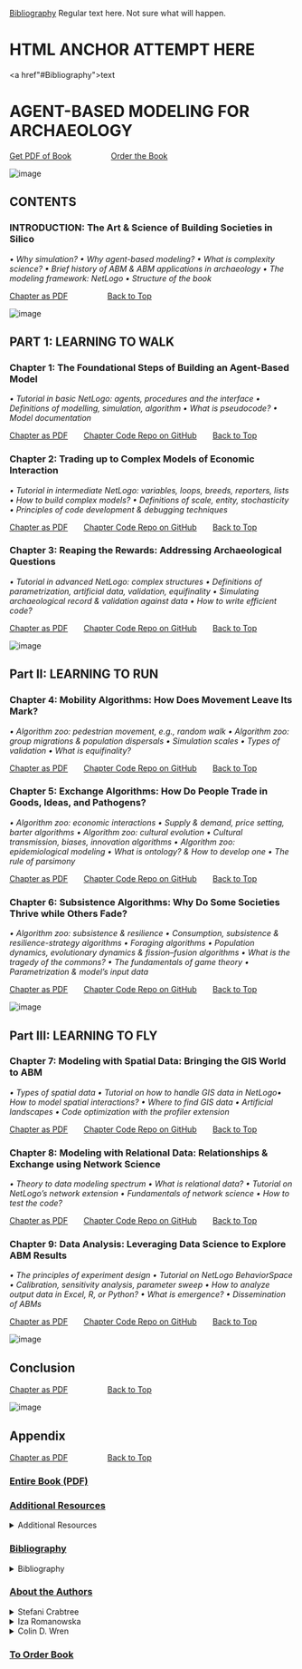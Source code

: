 [Bibliography](#BIBLIOGRAPHY)
Regular text here. Not sure what will happen.

# HTML ANCHOR ATTEMPT HERE
<a href"#Bibliography">text</a>

# AGENT-BASED MODELING FOR ARCHAEOLOGY
[Get PDF of Book](https://www.npr.org/)     [Order the Book](https://www.npr.org/)

![image](https://images.squarespace-cdn.com/content/v1/5d420e5d999d0200013d33c3/1623354017506-758PD0BD4OWX6M4FQROQ/ke17ZwdGBToddI8pDm48kL_Uk9XwACdsdIGnLLdDW8hZw-zPPgdn4jUwVcJE1ZvWQUxwkmyExglNqGp0IvTJZUJFbgE-7XRK3dMEBRBhUpyUDcMq-LO-ZJMuIa2SeqaUG_laECe3ULYF42DwVThV6XlHeZwUcWC0fBVux1QdRpk/x10+Chapter9+Khoy++26B.png?format=2500w) 

## CONTENTS
### INTRODUCTION: The Art & Science of Building Societies in Silico
*• Why simulation? • Why agent-based modeling? • What is complexity science? • Brief history of ABM & ABM applications in archaeology • The modeling framework: NetLogo • Structure of the book*

[Chapter as PDF](https://www.npr.org/)     [Back to Top](#AGENT-BASED-MODELING-FOR-ARCHAEOLOGY)



![image](https://images.squarespace-cdn.com/content/v1/5d420e5d999d0200013d33c3/1623350954427-ODDFXU5RIFW0PEPNY5NO/ke17ZwdGBToddI8pDm48kL_Uk9XwACdsdIGnLLdDW8hZw-zPPgdn4jUwVcJE1ZvWQUxwkmyExglNqGp0IvTJZUJFbgE-7XRK3dMEBRBhUpyUDcMq-LO-ZJMuIa2SeqaUG_laECe3ULYF42DwVThV6XlHeZwUcWC0fBVux1QdRpk/1TOC+New+Imam+River+42B.png?format=2500w)
## PART 1:  LEARNING TO WALK
### Chapter 1: The Foundational Steps of Building an Agent-Based Model
*• Tutorial in basic NetLogo: agents, procedures and the interface • Definitions of modelling, simulation, algorithm • What is pseudocode? • Model documentation*

[Chapter as PDF](https://www.npr.org/)  [Chapter Code Repo on GitHub](https://www.npr.org/)  [Back to Top](#AGENT-BASED-MODELING-FOR-ARCHAEOLOGY)

### Chapter 2: Trading up to Complex Models of Economic Interaction
*• Tutorial in intermediate NetLogo: variables, loops, breeds, reporters, lists • How to build complex models? • Definitions of scale, entity, stochasticity • Principles of code development & debugging techniques*

[Chapter as PDF](https://www.npr.org/)  [Chapter Code Repo on GitHub](https://www.npr.org/)  [Back to Top](#AGENT-BASED-MODELING-FOR-ARCHAEOLOGY)

### Chapter 3: Reaping the Rewards: Addressing Archaeological Questions
*• Tutorial in advanced NetLogo: complex structures • Definitions of parametrization, artificial data, validation, equifinality • Simulating archaeological record & validation against data • How to write efficient code?*

[Chapter as PDF](https://www.npr.org/)  [Chapter Code Repo on GitHub](https://www.npr.org/)  [Back to Top](#AGENT-BASED-MODELING-FOR-ARCHAEOLOGY)



![image](https://images.squarespace-cdn.com/content/v1/5d420e5d999d0200013d33c3/1623354015737-VYUU01U903HZ4L87UJMQ/ke17ZwdGBToddI8pDm48kL_Uk9XwACdsdIGnLLdDW8hZw-zPPgdn4jUwVcJE1ZvWQUxwkmyExglNqGp0IvTJZUJFbgE-7XRK3dMEBRBhUpyUDcMq-LO-ZJMuIa2SeqaUG_laECe3ULYF42DwVThV6XlHeZwUcWC0fBVux1QdRpk/5Chapter4_99B-100A.png?format=2500w)

## Part II: LEARNING TO RUN
### Chapter 4: Mobility Algorithms: How Does Movement Leave Its Mark?
*• Algorithm zoo: pedestrian movement, e.g., random walk • Algorithm zoo: group migrations & population dispersals • Simulation scales • Types of validation • What is equifinality?*

[Chapter as PDF](https://www.npr.org/)  [Chapter Code Repo on GitHub](https://www.npr.org/)  [Back to Top](#AGENT-BASED-MODELING-FOR-ARCHAEOLOGY)


### Chapter 5: Exchange Algorithms: How Do People Trade in Goods, Ideas, and Pathogens? 
*• Algorithm zoo: economic interactions • Supply & demand, price setting, barter algorithms • Algorithm zoo: cultural evolution • Cultural transmission, biases, innovation algorithms • Algorithm zoo: epidemiological modeling • What is ontology? & How to develop one • The rule of parsimony*

[Chapter as PDF](https://www.npr.org/)  [Chapter Code Repo on GitHub](https://www.npr.org/)  [Back to Top](#AGENT-BASED-MODELING-FOR-ARCHAEOLOGY)


### Chapter 6: Subsistence Algorithms: Why Do Some Societies Thrive while Others Fade?
*• Algorithm zoo: subsistence & resilience • Consumption, subsistence & resilience-strategy algorithms • Foraging algorithms • Population dynamics, evolutionary dynamics & fission–fusion algorithms • What is the tragedy of the commons? • The fundamentals of game theory • Parametrization & model’s input data*

[Chapter as PDF](https://www.npr.org/)  [Chapter Code Repo on GitHub](https://www.npr.org/)  [Back to Top](#AGENT-BASED-MODELING-FOR-ARCHAEOLOGY)


![image](https://images.squarespace-cdn.com/content/v1/5d420e5d999d0200013d33c3/1623354016689-CQDWXKNXA2PPV9XBK592/ke17ZwdGBToddI8pDm48kL_Uk9XwACdsdIGnLLdDW8hZw-zPPgdn4jUwVcJE1ZvWQUxwkmyExglNqGp0IvTJZUJFbgE-7XRK3dMEBRBhUpyUDcMq-LO-ZJMuIa2SeqaUG_laECe3ULYF42DwVThV6XlHeZwUcWC0fBVux1QdRpk/8Chapter7_Hamadan+38B.png?format=2500w)

## Part III: LEARNING TO FLY
### Chapter 7: Modeling with Spatial Data: Bringing the GIS World to ABM 
*• Types of spatial data • Tutorial on how to handle GIS data in NetLogo• How to model spatial interactions? • Where to find GIS data • Artificial landscapes • Code optimization with the profiler extension*

[Chapter as PDF](https://www.npr.org/)  [Chapter Code Repo on GitHub](https://www.npr.org/)  [Back to Top](#AGENT-BASED-MODELING-FOR-ARCHAEOLOGY)


### Chapter 8: Modeling with Relational Data: Relationships & Exchange using Network Science
*• Theory to data modeling spectrum • What is relational data? • Tutorial on NetLogo’s network extension • Fundamentals of network science • How to test the code?*

[Chapter as PDF](https://www.npr.org/)  [Chapter Code Repo on GitHub](https://www.npr.org/)  [Back to Top](#AGENT-BASED-MODELING-FOR-ARCHAEOLOGY)


### Chapter 9: Data Analysis: Leveraging Data Science to Explore ABM Results
*• The principles of experiment design • Tutorial on NetLogo BehaviorSpace • Calibration, sensitivity analysis, parameter sweep • How to analyze output data in Excel, R, or Python? • What is emergence? • Dissemination of ABMs*

[Chapter as PDF](https://www.npr.org/)  [Chapter Code Repo on GitHub](https://www.npr.org/)  [Back to Top](#AGENT-BASED-MODELING-FOR-ARCHAEOLOGY)


![image](https://images.squarespace-cdn.com/content/v1/5d420e5d999d0200013d33c3/1623354017276-MDYF93AQEDBWIWJHV0U6/ke17ZwdGBToddI8pDm48kL_Uk9XwACdsdIGnLLdDW8hZw-zPPgdn4jUwVcJE1ZvWQUxwkmyExglNqGp0IvTJZUJFbgE-7XRK3dMEBRBhUpyUDcMq-LO-ZJMuIa2SeqaUG_laECe3ULYF42DwVThV6XlHeZwUcWC0fBVux1QdRpk/9Chapter8.png?format=2500w)

## Conclusion
[Chapter as PDF](https://www.npr.org/)     [Back to Top](#AGENT-BASED-MODELING-FOR-ARCHAEOLOGY)


![image](https://images.squarespace-cdn.com/content/v1/5d420e5d999d0200013d33c3/1623354017829-YBB8EJTS8LEKBY31SJQG/ke17ZwdGBToddI8pDm48kL_Uk9XwACdsdIGnLLdDW8hZw-zPPgdn4jUwVcJE1ZvWQUxwkmyExglNqGp0IvTJZUJFbgE-7XRK3dMEBRBhUpxVdqelVwHJKCpvenjmjp5eZv2APyPoUY_Chft0dlpPEBrSCsI3TUVKyok1EK8ZEZo/zextra-Tabriz.jpg?format=2500w)

## Appendix
[Chapter as PDF](https://www.npr.org/)     [Back to Top](#AGENT-BASED-MODELING-FOR-ARCHAEOLOGY)

### [Entire Book (PDF)](https://www.npr.org/)

### [Additional Resources](https://www.npr.org/)
<details>
<summary>
Additional Resources
</summary>
 
 A brief description here. Assuming a list of links similar to what follows.
 <ol>
  <li> <a href="https://gist.github.com/joyrexus/16041f2426450e73f5df9391f7f7ae5f"> Link 1 </a> </li>
  <li> <a href="https://gist.github.com/joyrexus/16041f2426450e73f5df9391f7f7ae5f"> Link 2 </a> </li>
  <li> <a href="https://gist.github.com/joyrexus/16041f2426450e73f5df9391f7f7ae5f"> Link 3 </a> </li>
  <li> <a href="https://gist.github.com/joyrexus/16041f2426450e73f5df9391f7f7ae5f"> Link 4 </a> </li>
 </ol>
</details>

### [Bibliography](https://www.npr.org/)
<a name="Bibliography"></a>
<details>
<summary>
Bibliography
</summary>
 
 Assuming a list of links similar to what follows.
 <ol>
  <li> <a href="https://gist.github.com/joyrexus/16041f2426450e73f5df9391f7f7ae5f"> Link 1 </a> </li>
  <li> <a href="https://gist.github.com/joyrexus/16041f2426450e73f5df9391f7f7ae5f"> Link 2 </a> </li>
  <li> <a href="https://gist.github.com/joyrexus/16041f2426450e73f5df9391f7f7ae5f"> Link 3 </a> </li>
  <li> <a href="https://gist.github.com/joyrexus/16041f2426450e73f5df9391f7f7ae5f"> Link 4 </a> </li>
 </ol>
</details>

### [About the Authors](https://www.npr.org/)
<details>
<summary>
Stefani Crabtree
</summary>
  
  ![image](https://images.unsplash.com/photo-1623609236167-2e4223b8e4dd?ixid=MnwxMjA3fDB8MHxwaG90by1wYWdlfHx8fGVufDB8fHx8&ixlib=rb-1.2.1&auto=format&fit=crop&w=750&q=80)
             
  <a href="https://gist.github.com/joyrexus/16041f2426450e73f5df9391f7f7ae5f"> Twitter </a>
  
<p> A Pekingese named Wasabi won best in show Sunday night, notching a fifth-ever win for the unmistakable toy breed. A whippet named Bourbon repeated as runner-up. Waddling through a small-but-mighty turn in the ring, Wasabi nabbed U.S. dogdom's most prestigious prize after winning the big American Kennel Club National Championship in 2019.Wasabi came out on top of a finalist pack that also included Mathew the French bulldog, Connor the old English sheepdog, Jade the German shorthaired pointer, Striker the Samoyed, and a West Highland white terrier named Boy. Altogether, 2,500 champion dogs entered the show. [NPR](https://www.npr.org/2021/06/13/1006126168/top-dog-pekingese-named-wasabi-wins-westminster-show) </p> <a href="https://www.npr.org/2021/06/13/1006126168/top-dog-pekingese-named-wasabi-wins-westminster-show"> NPR </a>
</details>

<details>
<summary>
Iza Romanowska
</summary>
  
  ![image](https://images.unsplash.com/photo-1623609236167-2e4223b8e4dd?ixid=MnwxMjA3fDB8MHxwaG90by1wYWdlfHx8fGVufDB8fHx8&ixlib=rb-1.2.1&auto=format&fit=crop&w=750&q=80)
             
  <a href="https://gist.github.com/joyrexus/16041f2426450e73f5df9391f7f7ae5f"> Twitter </a>
  
<p> A Pekingese named Wasabi won best in show Sunday night, notching a fifth-ever win for the unmistakable toy breed. A whippet named Bourbon repeated as runner-up. Waddling through a small-but-mighty turn in the ring, Wasabi nabbed U.S. dogdom's most prestigious prize after winning the big American Kennel Club National Championship in 2019.Wasabi came out on top of a finalist pack that also included Mathew the French bulldog, Connor the old English sheepdog, Jade the German shorthaired pointer, Striker the Samoyed, and a West Highland white terrier named Boy. Altogether, 2,500 champion dogs entered the show. [NPR](https://www.npr.org/2021/06/13/1006126168/top-dog-pekingese-named-wasabi-wins-westminster-show) </p> <a href="https://www.npr.org/2021/06/13/1006126168/top-dog-pekingese-named-wasabi-wins-westminster-show"> NPR </a>
</details>

<details>
<summary>
Colin D. Wren
</summary>
  
  ![image](https://images.unsplash.com/photo-1623609236167-2e4223b8e4dd?ixid=MnwxMjA3fDB8MHxwaG90by1wYWdlfHx8fGVufDB8fHx8&ixlib=rb-1.2.1&auto=format&fit=crop&w=750&q=80)
           
  <a href="https://gist.github.com/joyrexus/16041f2426450e73f5df9391f7f7ae5f"> Twitter </a>
  
<p> A Pekingese named Wasabi won best in show Sunday night, notching a fifth-ever win for the unmistakable toy breed. A whippet named Bourbon repeated as runner-up. Waddling through a small-but-mighty turn in the ring, Wasabi nabbed U.S. dogdom's most prestigious prize after winning the big American Kennel Club National Championship in 2019.Wasabi came out on top of a finalist pack that also included Mathew the French bulldog, Connor the old English sheepdog, Jade the German shorthaired pointer, Striker the Samoyed, and a West Highland white terrier named Boy. Altogether, 2,500 champion dogs entered the show. [NPR](https://www.npr.org/2021/06/13/1006126168/top-dog-pekingese-named-wasabi-wins-westminster-show) </p> <a href="https://www.npr.org/2021/06/13/1006126168/top-dog-pekingese-named-wasabi-wins-westminster-show"> NPR </a>
</details>
             
                       
### [To Order Book](https://www.npr.org/)
